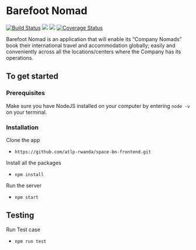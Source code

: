 # Barefoot Nomad

[![Build Status](https://travis-ci.com/atlp-rwanda/space-bn-frontend.svg?branch=develop)](https://travis-ci.com/atlp-rwanda/space-bn-frontend)
<a href="https://codeclimate.com/github/atlp-rwanda/space-bn-frontend/maintainability"><img src="https://api.codeclimate.com/v1/badges/3e75b6bbdd43289b59ec/maintainability" /></a>
<a href="https://codeclimate.com/github/atlp-rwanda/space-bn-frontend/test_coverage"><img src="https://api.codeclimate.com/v1/badges/3e75b6bbdd43289b59ec/test_coverage" /></a>
[![Coverage Status](https://coveralls.io/repos/github/atlp-rwanda/space-bn-frontend/badge.svg?branch=develop)](https://coveralls.io/github/atlp-rwanda/space-bn-frontend?branch=develop)

Barefoot Nomad is an application that will enable its “Company Nomads” book their international
travel and accommodation globally; easily and conveniently across all the locations/centers
where the Company has its operations.

## To get started

### Prerequisites

Make sure you have NodeJS installed on your computer by entering  `node -v ` on your terminal.

### Installation

Clone the app
* ```https://github.com/atlp-rwanda/space-bn-frontend.git```

Install all the packages
* ```npm install ```

Run the server
*  ```npm start ```

## Testing
Run Test case
* ```npm run test```
